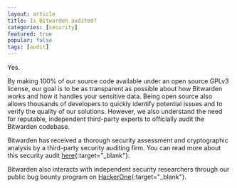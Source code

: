 ```yaml
---
layout: article
title: Is Bitwarden audited?
categories: [security]
featured: true
popular: false
tags: [audit]
---
```


Yes.

By making 100% of our source code available under an open source GPLv3 license, our goal is to be as transparent as possible about how Bitwarden works and how it handles your sensitive data. Being open source also allows thousands of developers to quickly identify potential issues and to verify the quality of our solutions. However, we also understand the need for reputable, independent third-party experts to officially audit the Bitwarden codebase.

Bitwarden has received a thorough security assessment and cryptographic analysis by a third-party security auditing firm. You can read more about this security audit [here](https://bitwarden.com/blog/post/third-party-security-audit){:target="_blank"}.

Bitwarden also interacts with independent security researchers through our public bug bounty program on [HackerOne](https://hackerone.com/bitwarden/){:target="_blank"}.

